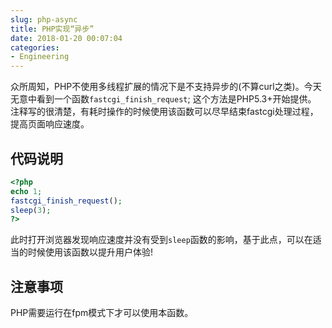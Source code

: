 ```yaml
---
slug: php-async
title: PHP实现“异步”
date: 2018-01-20 00:07:04
categories:
- Engineering
---
```


众所周知，PHP不使用多线程扩展的情况下是不支持异步的(不算curl之类)。今天无意中看到一个函数`fastcgi_finish_request`;
这个方法是PHP5.3+开始提供。
注释写的很清楚，有耗时操作的时候使用该函数可以尽早结束fastcgi处理过程，提高页面响应速度。

## 代码说明

```php
<?php
echo 1;
fastcgi_finish_request();
sleep(3);
?>
```

此时打开浏览器发现响应速度并没有受到`sleep`函数的影响，基于此点，可以在适当的时候使用该函数以提升用户体验!

## 注意事项

PHP需要运行在fpm模式下才可以使用本函数。
